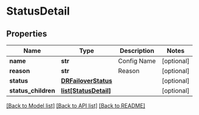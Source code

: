 # StatusDetail

## Properties
Name | Type | Description | Notes
------------ | ------------- | ------------- | -------------
**name** | **str** | Config Name | [optional] 
**reason** | **str** | Reason | [optional] 
**status** | [**DRFailoverStatus**](DRFailoverStatus.md) |  | [optional] 
**status_children** | [**list[StatusDetail]**](StatusDetail.md) |  | [optional] 

[[Back to Model list]](../README.md#documentation-for-models) [[Back to API list]](../README.md#documentation-for-api-endpoints) [[Back to README]](../README.md)


